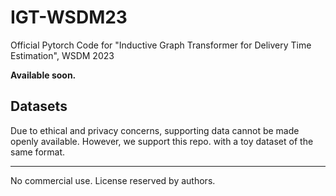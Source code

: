 # IGT-WSDM23
Official Pytorch Code for "Inductive Graph Transformer for Delivery Time Estimation", WSDM 2023

**Available soon.**

## Datasets  
Due to ethical and privacy concerns, supporting data cannot be made openly available. However, we support this repo. with a toy dataset of the same format.


---
No commercial use. License reserved by authors.
